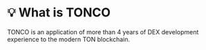 # 💡 What is TONCO

TONCO is an application of more than 4 years of DEX development experience to the modern TON blockchain.&#x20;



